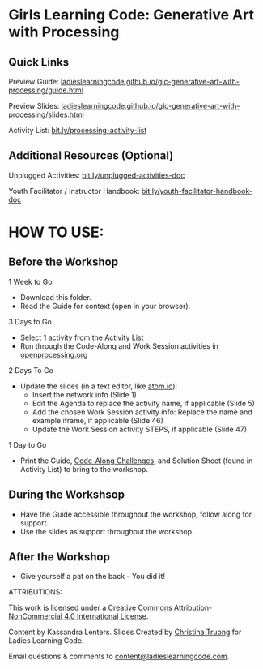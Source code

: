 # Girls Learning Code: Generative Art with Processing

## Quick Links

Preview Guide: <a href="https://ladieslearningcode.github.io/glc-generative-art-with-processing/guide.html">ladieslearningcode.github.io/glc-generative-art-with-processing/guide.html</a>

Preview Slides: <a href="https://ladieslearningcode.github.io/glc-generative-art-with-processing/slides.html">ladieslearningcode.github.io/glc-generative-art-with-processing/slides.html</a>

Activity List: <a href="http://bit.ly/processing-activity-list">bit.ly/processing-activity-list</a>

## Additional Resources (Optional)

Unplugged Activities: <a href="http://bit.ly/unplugged-activities-doc">bit.ly/unplugged-activities-doc</a>

Youth Facilitator / Instructor Handbook: <a href="http://bit.ly/youth-facilitator-handbook-doc">bit.ly/youth-facilitator-handbook-doc</a>


# HOW TO USE:
## Before the Workshop
1 Week to Go

* Download this folder.
* Read the Guide for context (open in your browser).

3 Days to Go

* Select 1 activity from the Activity List
* Run through the Code-Along and Work Session activities in <a href="https://www.openprocessing.org">openprocessing.org</a>

2 Days To Go

* Update the slides (in a text editor, like <a href="https://atom.io/">atom.io</a>):
    * Insert the network info (Slide 1)
    * Edit the Agenda to replace the activity name, if applicable (Slide 5)
    * Add the chosen Work Session activity info: Replace the name and example iframe, if applicable (Slide 46)
    * Update the Work Session activity STEPS, if applicable (Slide 47)

1 Day to Go

* Print the Guide, <a href="https://docs.google.com/document/d/1ngXh74VIzJTNLKaIPI4FnBT4j9XeuSDLPza8vH0divs/edit?usp=sharing">Code-Along Challenges</a>, and Solution Sheet (found in Activity List) to bring to the workshop.

## During the Workshsop
* Have the Guide accessible throughout the workshop, follow along for support.
* Use the slides as support throughout the workshop.

## After the Workshop
* Give yourself a pat on the back - You did it!


ATTRIBUTIONS:

This work is licensed under a <a rel="license" href="http://creativecommons.org/licenses/by-nc/4.0/">Creative Commons Attribution-NonCommercial 4.0 International License</a>.

Content by Kassandra Lenters. Slides Created by [Christina Truong](http://twitter.com/christinatruong) for Ladies Learning Code.

Email questions & comments to <content@ladieslearningcode.com>.
